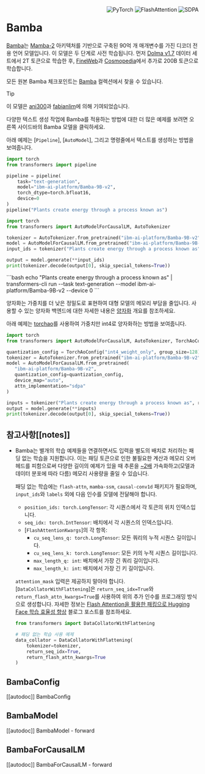 <!--Copyright 2024 The HuggingFace Team. All rights reserved.

Licensed under the Apache License, Version 2.0 (the "License"); you may not use this file except in compliance with
the License. You may obtain a copy of the License at

http://www.apache.org/licenses/LICENSE-2.0

Unless required by applicable law or agreed to in writing, software distributed under the License is distributed on
an "AS IS" BASIS, WITHOUT WARRANTIES OR CONDITIONS OF ANY KIND, either express or implied. See the License for the
specific language governing permissions and limitations under the License.

⚠️ Note that this file is in Markdown but contain specific syntax for our doc-builder (similar to MDX) that may not be
rendered properly in your Markdown viewer.

-->

<div style="float: right;">
    <div class="flex flex-wrap space-x-1">
        <img alt="PyTorch" src="https://img.shields.io/badge/PyTorch-DE3412?style=flat&logo=pytorch&logoColor=white">
        <img alt="FlashAttention" src="https://img.shields.io/badge/%E2%9A%A1%EF%B8%8E%20FlashAttention-eae0c8?style=flat">
        <img alt="SDPA" src="https://img.shields.io/badge/SDPA-DE3412?style=flat&logo=pytorch&logoColor=white">
    </div>
</div>

# Bamba

[Bamba](https://huggingface.co/blog/bamba)는 [Mamba-2](./mamba2) 아키텍처를 기반으로 구축된 90억 개 매개변수를 가진 디코더 전용 언어 모델입니다. 이 모델은 두 단계로 사전 학습됩니다. 먼저 [Dolma v1.7](https://huggingface.co/datasets/allenai/dolma) 데이터 세트에서 2T 토큰으로 학습한 후, [FineWeb](https://huggingface.co/datasets/HuggingFaceFW/fineweb)과 [Cosmopedia](https://huggingface.co/datasets/HuggingFaceTB/cosmopedia)에서 추가로 200B 토큰으로 학습합니다.

모든 원본 Bamba 체크포인트는 [Bamba](https://huggingface.co/collections/ibm-ai-platform/bamba-674f1388b9bbc98b413c7bab) 컬렉션에서 찾을 수 있습니다.

> [!TIP]
> 이 모델은 [ani300](https://github.com/ani300)과 [fabianlim](https://github.com/fabianlim)에 의해 기여되었습니다.
>
> 다양한 텍스트 생성 작업에 Bamba를 적용하는 방법에 대한 더 많은 예제를 보려면 오른쪽 사이드바의 Bamba 모델을 클릭하세요.

아래 예제는 [`Pipeline`], [`AutoModel`], 그리고 명령줄에서 텍스트를 생성하는 방법을 보여줍니다.

<hfoptions id="usage">
<hfoption id="Pipeline">

```python
import torch
from transformers import pipeline

pipeline = pipeline(
    task="text-generation",
    model="ibm-ai-platform/Bamba-9B-v2",
    torch_dtype=torch.bfloat16,
    device=0
)
pipeline("Plants create energy through a process known as")
```

</hfoption>

<hfoption id="AutoModel">

```python
import torch
from transformers import AutoModelForCausalLM, AutoTokenizer

tokenizer = AutoTokenizer.from_pretrained("ibm-ai-platform/Bamba-9B-v2")
model = AutoModelForCausalLM.from_pretrained("ibm-ai-platform/Bamba-9B-v2", torch_dtype=torch.bfloat16, device_map="auto", attn_implementation="sdpa")
input_ids = tokenizer("Plants create energy through a process known as", return_tensors="pt").to("cuda")

output = model.generate(**input_ids)
print(tokenizer.decode(output[0], skip_special_tokens=True))
```

</hfoption>

<hfoption id="transformers CLI">
```bash
echo "Plants create energy through a process known as" | transformers-cli run --task text-generation --model ibm-ai-platform/Bamba-9B-v2 --device 0
```
</hfoption>
</hfoptions>

양자화는 가중치를 더 낮은 정밀도로 표현하여 대형 모델의 메모리 부담을 줄입니다. 사용할 수 있는 양자화 백엔드에 대한 자세한 내용은 [양자화](../quantization/overview) 개요를 참조하세요.

아래 예제는 [torchao](../quantization/torchao)를 사용하여 가중치만 int4로 양자화하는 방법을 보여줍니다.

```python
import torch
from transformers import AutoModelForCausalLM, AutoTokenizer, TorchAoConfig

quantization_config = TorchAoConfig("int4_weight_only", group_size=128)
tokenizer = AutoTokenizer.from_pretrained("ibm-ai-platform/Bamba-9B-v2")
model = AutoModelForCausalLM.from_pretrained(
   "ibm-ai-platform/Bamba-9B-v2",
   quantization_config=quantization_config,
   device_map="auto",
   attn_implementation="sdpa"
)

inputs = tokenizer("Plants create energy through a process known as", return_tensors="pt").to("cuda")
output = model.generate(**inputs)
print(tokenizer.decode(output[0], skip_special_tokens=True))
```

## 참고사항[[notes]]

- Bamba는 별개의 학습 예제들을 연결하면서도 입력을 별도의 배치로 처리하는 패딩 없는 학습을 지원합니다. 이는 패딩 토큰으로 인한 불필요한 계산과 메모리 오버헤드를 피함으로써 다양한 길이의 예제가 있을 때 추론을 [~2배](https://github.com/huggingface/transformers/pull/35861#issue-2807873129) 가속화하고(모델과 데이터 분포에 따라 다름) 메모리 사용량을 줄일 수 있습니다.

  패딩 없는 학습에는 `flash-attn`, `mamba-ssm`, `causal-conv1d` 패키지가 필요하며, `input_ids`와 `labels` 외에 다음 인수를 모델에 전달해야 합니다.

  - `position_ids: torch.LongTensor`: 각 시퀀스에서 각 토큰의 위치 인덱스입니다.
  - `seq_idx: torch.IntTensor`: 배치에서 각 시퀀스의 인덱스입니다.
  - [`FlashAttentionKwargs`]의 각 항목:
    - `cu_seq_lens_q: torch.LongTensor`: 모든 쿼리의 누적 시퀀스 길이입니다.
    - `cu_seq_lens_k: torch.LongTensor`: 모든 키의 누적 시퀀스 길이입니다.
    - `max_length_q: int`: 배치에서 가장 긴 쿼리 길이입니다.
    - `max_length_k: int`: 배치에서 가장 긴 키 길이입니다.

  `attention_mask` 입력은 제공하지 말아야 합니다. [`DataCollatorWithFlattening`]은 `return_seq_idx=True`와 `return_flash_attn_kwargs=True`를 사용하여 위의 추가 인수를 프로그래밍 방식으로 생성합니다. 자세한 정보는 [Flash Attention을 활용한 패킹으로 Hugging Face 학습 효율성 향상](https://huggingface.co/blog/packing-with-FA2) 블로그 포스트를 참조하세요.

  ```python
  from transformers import DataCollatorWithFlattening

  # 패딩 없는 학습 사용 예제
  data_collator = DataCollatorWithFlattening(
      tokenizer=tokenizer,
      return_seq_idx=True,
      return_flash_attn_kwargs=True
  )
  ```

## BambaConfig

[[autodoc]] BambaConfig

## BambaModel

[[autodoc]] BambaModel
    - forward

## BambaForCausalLM

[[autodoc]] BambaForCausalLM
    - forward